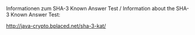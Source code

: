 

Informationen zum SHA-3 Known Answer Test / Information about the SHA-3 Known Answer Test:

http://java-crypto.bplaced.net/sha-3-kat/

